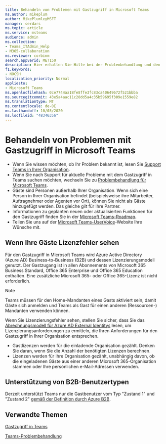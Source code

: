 ```yaml
---
title: Behandeln von Problemen mit Gastzugriff in Microsoft Teams
ms.author: mikeplum
author: MikePlumleyMSFT
manager: serdars
ms.topic: article
ms.service: msteams
audience: admin
ms.collection:
- Teams_ITAdmin_Help
- M365-collaboration
ms.reviewer: corbinm
search.appverid: MET150
description: Hier erhalten Sie Hilfe bei der Problembehandlung und dem Lösen von Problemen mit dem Gastzugriff in Microsoft Teams.
f1.keywords:
- NOCSH
localization_priority: Normal
appliesto:
- Microsoft Teams
ms.openlocfilehash: 0ce7744aa18fe8ffe3fc83ca40649672f521bbba
ms.sourcegitcommit: 43e5a4aac11c20dd5a4c35b59695f309e1559e82
ms.translationtype: MT
ms.contentlocale: de-DE
ms.lasthandoff: 10/03/2020
ms.locfileid: "48346356"
---
```

# <a name="troubleshoot-problems-with-guest-access-in-microsoft-teams"></a>Behandeln von Problemen mit Gastzugriff in Microsoft Teams

- Wenn Sie wissen möchten, ob Ihr Problem bekannt ist, lesen Sie [Support Teams in Ihrer Organisation](Known-issues.md).
- Wenn Sie nach Support für aktuelle Probleme mit dem Gastzugriff in Teams suchen möchten, wechseln Sie zu [Problembehandlung für Microsoft Teams](https://docs.microsoft.com/MicrosoftTeams/troubleshoot/).
- Gäste sind Personen außerhalb Ihrer Organisation. Wenn sich eine Person in Ihrer Organisation befindet (beispielsweise ihre Mitarbeiter, Auftragnehmer oder Agenten vor Ort), können Sie nicht als Gäste hinzugefügt werden. Das gleiche gilt für Ihre Partner.
- Informationen zu geplanten neuen oder aktualisierten Funktionen für den Gastzugriff finden Sie in der [Microsoft Teams-Roadmap](https://aka.ms/teamsroadmap).
- Teilen Sie uns auf der [Microsoft Teams-UserVoice](https://aka.ms/TeamsUserVoice)-Website Ihre Wünsche mit.

## <a name="if-your-guests-are-seeing-license-errors"></a>Wenn Ihre Gäste Lizenzfehler sehen

Für den Gastzugriff in Microsoft Teams wird Azure Active Directory (Azure AD) Business-to-Business (B2B) und dessen Lizenzierungsmodell genutzt. Der Gastzugang ist in allen Abonnements von Microsoft 365 Business Standard, Office 365 Enterprise und Office 365 Education enthalten. Eine zusätzliche Microsoft 365- oder Office 365-Lizenz ist nicht erforderlich.

> [!NOTE]
> Teams müssen für den Home-Mandanten eines Gasts aktiviert sein, damit Gäste sich anmelden und Teams als Gast für einen anderen (Ressourcen-) Mandanten verwenden können.

Wenn Sie Lizenzierungsfehler sehen, stellen Sie sicher, dass Sie das [Abrechnungsmodell für Azure AD External Identitys](https://docs.microsoft.com/azure/active-directory/external-identities/external-identities-pricing) lesen, um Lizenzierungsanforderungen zu ermitteln, die Ihren Anforderungen für den Gastzugriff in Ihrer Organisation entsprechen.

- Gastlizenzen werden für die einladende Organisation gezählt. Denken Sie daran, wenn Sie die Anzahl der benötigten Lizenzen berechnen.
- Lizenzen werden für Ihre Organisation gezählt, unabhängig davon, ob die eingeladenen Gäste aus einer anderen Microsoft 365-Organisation stammen oder Ihre persönlichen e-Mail-Adressen verwenden.

## <a name="support-for-b2b-user-types"></a>Unterstützung von B2B-Benutzertypen

Derzeit unterstützt Teams nur die Gastbenutzer vom Typ "Zustand 1" und "Zustand 2" [gemäß der Definition durch Azure B2B](https://docs.microsoft.com/azure/active-directory/b2b/user-properties).

## <a name="related-topics"></a>Verwandte Themen

[Gastzugriff in Teams](guest-access.md)

[Teams-Problembehandlung](https://docs.microsoft.com/MicrosoftTeams/troubleshoot/teams)